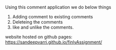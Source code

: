 Using this comment application we do below things

1) Adding comment to existing comments
2) Deleteing the comments
3) like and unlike the comments.

website hosted on github pages: https://sandeepvarri.github.io/finlyAssignment/
